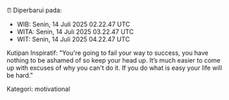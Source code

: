 ⏰ Diperbarui pada:
- WIB: Senin, 14 Juli 2025 02.22.47 UTC
- WITA: Senin, 14 Juli 2025 03.22.47 UTC
- WIT: Senin, 14 Juli 2025 04.22.47 UTC

Kutipan Inspiratif:
"You're going to fail your way to success, you have nothing to be ashamed of so keep your head up. It’s much easier to come up with excuses of why you can't do it. If you do what is easy your life will be hard."


Kategori: motivational

